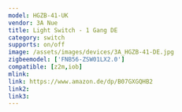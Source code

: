 ```yaml
---
model: HGZB-41-UK
vendor: 3A Nue
title: Light Switch - 1 Gang DE
category: switch
supports: on/off
image: /assets/images/devices/3A_HGZB-41-DE.jpg
zigbeemodel: ['FNB56-ZSW01LX2.0']
compatible: [z2m,iob]
mlink: 
link: https://www.amazon.de/dp/B07GXGQHB2
link2: 
link3: 
---
```


